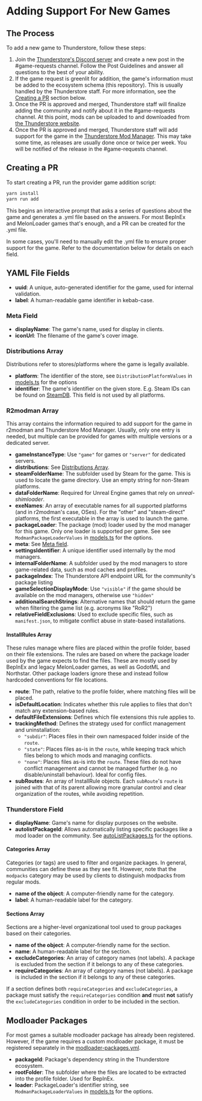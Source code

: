 # Adding Support For New Games

## The Process

To add a new game to Thunderstore, follow these steps:

1. Join the [Thunderstore's Discord server](https://discord.thunderstore.io/) and create a new post in the #game-requests channel. Follow the Post Guidelines and answer all questions to the best of your ability.
2. If the game request is greenlit for addition, the game's information must be added to the ecosystem schema (this repository). This is usually handled by the Thunderstore staff. For more information, see the [Creating a PR](#creating-a-pr) section below.
3. Once the PR is approved and merged, Thunderstore staff will finalize adding the community and notify about it in the #game-requests channel. At this point, mods can be uploaded to and downloaded from [the Thunderstore website](https://thunderstore.io).
4. Once the PR is approved and merged, Thunderstore staff will add support for the game in the [Thunderstore Mod Manager](https://www.overwolf.com/app/thunderstore-thunderstore_mod_manager). This may take some time, as releases are usually done once or twice per week. You will be notified of the release in the #game-requests channel.

## Creating a PR

To start creating a PR, run the provider game addition script:

```bash
yarn install
yarn run add
```

This begins an interactive prompt that asks a series of questions about the game and generates a .yml file based on the answers. For most BepInEx and MelonLoader games that's enough, and a PR can be created for the .yml file.

In some cases, you'll need to manually edit the .yml file to ensure proper support for the game. Refer to the documentation below for details on each field.

## YAML File Fields

- **uuid**: A unique, auto-generated identifier for the game, used for internal validation.
- **label**: A human-readable game identifier in kebab-case.

### Meta Field

- **displayName**: The game's name, used for display in clients.
- **iconUrl**: The filename of the game's cover image.

### Distributions Array

Distributions refer to stores/platforms where the game is legally available.

- **platform**: The identifier of the store, see `DistributionPlatformValues` in [models.ts](src/models.ts) for the options
- **identifier**: The game's identifier on the given store. E.g. Steam IDs can be found on [SteamDB](https://steamdb.info/). This field is not used by all platforms.

### R2modman Array

This array contains the information required to add support for the game in r2modman and Thunderstore Mod Manager. Usually, only one entry is needed, but multiple can be provided for games with multiple versions or a dedicated server.

- **gameInstanceType**: Use `"game"` for games or `"server"` for dedicated servers.
- **distributions**: See [Distributions Array](#distributions-array).
- **steamFolderName**: The subfolder used by Steam for the game. This is used to locate the game directory. Use an empty string for non-Steam platforms.
- **dataFolderName**: Required for Unreal Engine games that rely on _unreal-shimloader_.
- **exeNames**: An array of executable names for all supported platforms (and in r2modman's case, OSes). For the "other" and "steam-direct" platforms, the first executable in the array is used to launch the game.
- **packageLoader**: The package (mod) loader used by the mod manager for this game. Only one loader is supported per game. See see `ModmanPackageLoaderValues` in [models.ts](src/models.ts) for the options.
- **meta**: See [Meta field](#meta-field).
- **settingsIdentifier**: A unique identifier used internally by the mod managers.
- **internalFolderName**: A subfolder used by the mod managers to store game-related data, such as mod caches and profiles.
- **packageIndex**: The Thunderstore API endpoint URL for the community's package listing
- **gameSelectionDisplayMode**: Use `"visible"` if the game should be available on the mod managers, otherwise use `"hidden"`
- **additionalSearchStrings**: Alternative  names that should return the game when filtering the game list (e.g. acronyms like "RoR2")
- **relativeFieldExclusions**: Used to exclude specific files, such as `manifest.json`, to mitigate conflict abuse in state-based installations.

#### InstallRules Array

These rules manage where files are placed within the profile folder, based on their file extensions. The rules are based on where the package loader used by the game expects to find the files. These are mostly used by BepInEx and legacy MelonLoader games, as well as GodotML and Northstar. Other package loaders ignore these and instead follow hardcoded conventions for file locations.

- **route**: The path, relative to the profile folder, where matching files will be placed.
- **isDefaultLocation**: Indicates whether this rule applies to files that don't match any extension-based rules.
- **defaultFileExtensions**: Defines which file extensions this rule applies to.
- **trackingMethod**: Defines the strategy used for conflict management and uninstallation:
  - `"subdir"`: Places files in their own namespaced folder inside of the `route`.
  - `"state"`: Places files as-is in the `route`, while keeping track which files belong to which mods and managing conflicts.
  - `"none"`: Places files as-is into the `route`. These files do not have conflict management and cannot be managed further (e.g. no disable/uninstall behaviour). Ideal for config files.
- **subRoutes**: An array of InstallRule objects. Each `subRoute`'s `route` is joined with that of its parent allowing more granular control and clear organization of the routes, while avoiding repetition.

### Thunderstore Field

- **displayName**: Game's name for display purposes on the website.
- **autolistPackageId**: Allows automatically listing specific packages like a mod loader on the community. See [autoListPackages.ts](src/schema/autolistPackages.ts) for the options.

#### Categories Array

Categories (or tags) are used to filter and organize packages. In general, communities can define these as they see fit. However, note that the `modpacks` category may be used by clients to distinguish modpacks from regular mods.

- **name of the object**: A computer-friendly name for the category.
- **label**: A human-readable label for the category.

#### Sections Array

Sections are a higher-level organizational tool used to group packages based on their categories.

- **name of the object**: A computer-friendly name for the section.
- **name**: A human-readable label for the section.
- **excludeCategories**: An array of category names (not labels). A package is excluded from the section if it belongs to any of these categories.
- **requireCategories**: An array of category names (not labels). A package is included in the section if it belongs to any of these categories.

If a section defines both `requireCategories` and `excludeCategories`, a package must satisfy the `requireCategories` condition **and** must **not** satisfy the `excludeCategories` condition in order to be included in the section.

## Modloader Packages

For most games a suitable modloader package has already been registered. However, if the game requires a custom modloader package, it must be registered separately in the [modloader-packages.yml](misc/modloader-packages.yml).

- **packageId**: Package's dependency string in the Thunderstore ecosystem.
- **rootFolder**: The subfolder where the files are located to be extracted into the profile folder. Used for BepInEx.
- **loader**: PackageLoader's identifier string, see `ModmanPackageLoaderValues` in [models.ts](src/models.ts) for the options.
